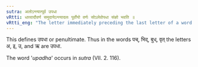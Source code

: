 ```yaml
---
sutra: अलोऽन्त्यात्पूर्व उपधा
vRtti: धात्वादौवर्ण समुदायेऽन्त्यादलः पूर्वोयो वर्णः सोऽलेवोपधा संज्ञो भवति ॥
vRtti_eng: "The letter immediately preceding the last letter of a word is called the penultimate."
---
```

This defines उपधा or penultimate. Thus in the words पच्, भिद्, बुध्, वृत् the letters अ, इ, उ, and ऋ are उपधा.

The word '_upadha_' occurs in _sutra_ (VII. 2. 116).
